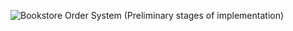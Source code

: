![Bookstore Order System (Preliminary stages of implementation)](https://user-images.githubusercontent.com/53541313/82798714-940bea00-9e81-11ea-8bc3-930a29f68566.jpg)
